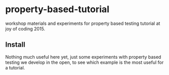# property-based-tutorial
workshop materials and experiments for property based testing tutorial
at joy of coding 2015. 

## Install
Nothing much useful here yet, just some experiments with property based
testing we develop in the open, to see which example is the most useful
for a tutorial.
